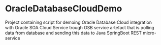 # OracleDatabaseCloudDemo

Project containing script for demoing Oracle Database Cloud integration with Oracle SOA Cloud Service trough OSB service artefact that is polling data from database and sending this data to Java SpringBoot REST micro-service

